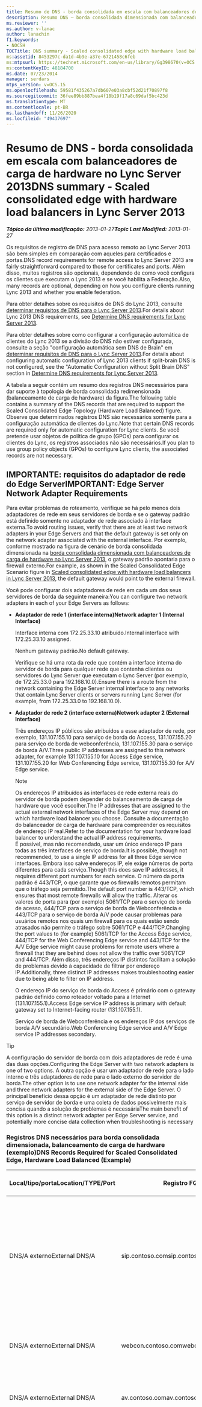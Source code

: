 ```yaml
---
title: Resumo de DNS - borda consolidada em escala com balanceadores de carga de hardware
description: Resumo DNS – borda consolidada dimensionada com balanceadores de carga de hardware.
ms.reviewer: ''
ms.author: v-lanac
author: lanachin
f1.keywords:
- NOCSH
TOCTitle: DNS summary - Scaled consolidated edge with hardware load balancers
ms:assetid: 8453297c-da1d-4b9e-a37e-6721458c6feb
ms:mtpsurl: https://technet.microsoft.com/en-us/library/Gg398670(v=OCS.15)
ms:contentKeyID: 48184700
ms.date: 07/23/2014
manager: serdars
mtps_version: v=OCS.15
ms.openlocfilehash: 59581f435267a7db607e03a8cbf52d21f70897f8
ms.sourcegitcommit: 36fee89bb887bea4f18b19f17a8c69daf5bc423d
ms.translationtype: MT
ms.contentlocale: pt-BR
ms.lasthandoff: 11/26/2020
ms.locfileid: "49437697"
---
```

# <a name="dns-summary---scaled-consolidated-edge-with-hardware-load-balancers-in-lync-server-2013"></a><span data-ttu-id="2aead-103">Resumo de DNS - borda consolidada em escala com balanceadores de carga de hardware no Lync Server 2013</span><span class="sxs-lookup"><span data-stu-id="2aead-103">DNS summary - Scaled consolidated edge with hardware load balancers in Lync Server 2013</span></span>

<div data-xmlns="http://www.w3.org/1999/xhtml">

<div class="topic" data-xmlns="http://www.w3.org/1999/xhtml" data-msxsl="urn:schemas-microsoft-com:xslt" data-cs="https://msdn.microsoft.com/">

<div data-asp="https://msdn2.microsoft.com/asp">



</div>

<div id="mainSection">

<div id="mainBody"><span data-ttu-id="2aead-104">

<span> </span></span><span class="sxs-lookup"><span data-stu-id="2aead-104">

<span> </span></span></span>

<span data-ttu-id="2aead-105">_**Tópico da última modificação:** 2013-01-27_</span><span class="sxs-lookup"><span data-stu-id="2aead-105">_**Topic Last Modified:** 2013-01-27_</span></span>

<span data-ttu-id="2aead-106">Os requisitos de registro de DNS para acesso remoto ao Lync Server 2013 são bem simples em comparação com aqueles para certificados e portas.</span><span class="sxs-lookup"><span data-stu-id="2aead-106">DNS record requirements for remote access to Lync Server 2013 are fairly straightforward compared to those for certificates and ports.</span></span> <span data-ttu-id="2aead-107">Além disso, muitos registros são opcionais, dependendo de como você configura os clientes que executam o Lync 2013 e se você habilita a Federação.</span><span class="sxs-lookup"><span data-stu-id="2aead-107">Also, many records are optional, depending on how you configure clients running Lync 2013 and whether you enable federation.</span></span>

<span data-ttu-id="2aead-108">Para obter detalhes sobre os requisitos de DNS do Lync 2013, consulte [determinar requisitos de DNS para o Lync Server 2013](lync-server-2013-determine-dns-requirements.md).</span><span class="sxs-lookup"><span data-stu-id="2aead-108">For details about Lync 2013 DNS requirements, see [Determine DNS requirements for Lync Server 2013](lync-server-2013-determine-dns-requirements.md).</span></span>

<span data-ttu-id="2aead-109">Para obter detalhes sobre como configurar a configuração automática de clientes do Lync 2013 se a divisão do DNS não estiver configurada, consulte a seção "configuração automática sem DNS de Brain" em [determinar requisitos de DNS para o Lync Server 2013](lync-server-2013-determine-dns-requirements.md).</span><span class="sxs-lookup"><span data-stu-id="2aead-109">For details about configuring automatic configuration of Lync 2013 clients if split-brain DNS is not configured, see the "Automatic Configuration without Split Brain DNS" section in [Determine DNS requirements for Lync Server 2013](lync-server-2013-determine-dns-requirements.md).</span></span>

<span data-ttu-id="2aead-110">A tabela a seguir contém um resumo dos registros DNS necessários para dar suporte à topologia de borda consolidada redimensionada (balanceamento de carga de hardware) da figura.</span><span class="sxs-lookup"><span data-stu-id="2aead-110">The following table contains a summary of the DNS records that are required to support the Scaled Consolidated Edge Topology (Hardware Load Balanced) figure.</span></span> <span data-ttu-id="2aead-111">Observe que determinados registros DNS são necessários somente para a configuração automática de clientes do Lync.</span><span class="sxs-lookup"><span data-stu-id="2aead-111">Note that certain DNS records are required only for automatic configuration for Lync clients.</span></span> <span data-ttu-id="2aead-112">Se você pretende usar objetos de política de grupo (GPOs) para configurar os clientes do Lync, os registros associados não são necessários.</span><span class="sxs-lookup"><span data-stu-id="2aead-112">If you plan to use group policy objects (GPOs) to configure Lync clients, the associated records are not necessary.</span></span>

<div>

## <a name="important-edge-server-network-adapter-requirements"></a><span data-ttu-id="2aead-113">IMPORTANTE: requisitos do adaptador de rede do Edge Server</span><span class="sxs-lookup"><span data-stu-id="2aead-113">IMPORTANT: Edge Server Network Adapter Requirements</span></span>

<span data-ttu-id="2aead-114">Para evitar problemas de roteamento, verifique se há pelo menos dois adaptadores de rede em seus servidores de borda e se o gateway padrão está definido somente no adaptador de rede associado à interface externa.</span><span class="sxs-lookup"><span data-stu-id="2aead-114">To avoid routing issues, verify that there are at least two network adapters in your Edge Servers and that the default gateway is set only on the network adapter associated with the external interface.</span></span> <span data-ttu-id="2aead-115">Por exemplo, conforme mostrado na figura de cenário de borda consolidada dimensionada na [borda consolidada dimensionada com balanceadores de carga de hardware no Lync Server 2013](lync-server-2013-scaled-consolidated-edge-with-hardware-load-balancers.md), o gateway padrão apontaria para o firewall externo.</span><span class="sxs-lookup"><span data-stu-id="2aead-115">For example, as shown in the Scaled Consolidated Edge Scenario figure in [Scaled consolidated edge with hardware load balancers in Lync Server 2013](lync-server-2013-scaled-consolidated-edge-with-hardware-load-balancers.md), the default gateway would point to the external firewall.</span></span>

<span data-ttu-id="2aead-116">Você pode configurar dois adaptadores de rede em cada um dos seus servidores de borda da seguinte maneira:</span><span class="sxs-lookup"><span data-stu-id="2aead-116">You can configure two network adapters in each of your Edge Servers as follows:</span></span>

  - <span data-ttu-id="2aead-117">**Adaptador de rede 1 (interface interna)**</span><span class="sxs-lookup"><span data-stu-id="2aead-117">**Network adapter 1 (Internal Interface)**</span></span>
    
    <span data-ttu-id="2aead-118">Interface interna com 172.25.33.10 atribuído.</span><span class="sxs-lookup"><span data-stu-id="2aead-118">Internal interface with 172.25.33.10 assigned.</span></span>
    
    <span data-ttu-id="2aead-119">Nenhum gateway padrão.</span><span class="sxs-lookup"><span data-stu-id="2aead-119">No default gateway.</span></span>
    
    <span data-ttu-id="2aead-120">Verifique se há uma rota da rede que contém a interface interna do servidor de borda para qualquer rede que contenha clientes ou servidores do Lync Server que executam o Lync Server (por exemplo, de 172.25.33.0 para 192.168.10.0).</span><span class="sxs-lookup"><span data-stu-id="2aead-120">Ensure there is a route from the network containing the Edge Server internal interface to any networks that contain Lync Server clients or servers running Lync Server (for example, from 172.25.33.0 to 192.168.10.0).</span></span>

  - <span data-ttu-id="2aead-121">**Adaptador de rede 2 (interface externa)**</span><span class="sxs-lookup"><span data-stu-id="2aead-121">**Network adapter 2 (External Interface)**</span></span>
    
    <span data-ttu-id="2aead-122">Três endereços IP públicos são atribuídos a esse adaptador de rede, por exemplo, 131.107.155.10 para serviço de borda do Access, 131.107.155.20 para serviço de borda de webconferência, 131.107.155.30 para o serviço de borda A/V.</span><span class="sxs-lookup"><span data-stu-id="2aead-122">Three public IP addresses are assigned to this network adapter, for example 131.107.155.10 for Access Edge service, 131.107.155.20 for Web Conferencing Edge service, 131.107.155.30 for A/V Edge service.</span></span>
    
    <div>
    

    > [!NOTE]
    > <span data-ttu-id="2aead-123">Os endereços IP atribuídos às interfaces de rede externa reais do servidor de borda podem depender do balanceamento de carga de hardware que você escolher.</span><span class="sxs-lookup"><span data-stu-id="2aead-123">The IP addresses that are assigned to the actual external network interfaces of the Edge Server may depend on which hardware load balancer you choose.</span></span> <span data-ttu-id="2aead-124">Consulte a documentação do balanceador de carga de hardware para compreender os requisitos de endereço IP real.</span><span class="sxs-lookup"><span data-stu-id="2aead-124">Refer to the documentation for your hardware load balancer to understand the actual IP address requirements.</span></span><BR><span data-ttu-id="2aead-125">É possível, mas não recomendado, usar um único endereço IP para todas as três interfaces de serviço de borda.</span><span class="sxs-lookup"><span data-stu-id="2aead-125">It is possible, though not recommended, to use a single IP address for all three Edge service interfaces.</span></span> <span data-ttu-id="2aead-126">Embora isso salve endereços IP, ele exige números de porta diferentes para cada serviço.</span><span class="sxs-lookup"><span data-stu-id="2aead-126">Though this does save IP addresses, it requires different port numbers for each service.</span></span> <span data-ttu-id="2aead-127">O número da porta padrão é 443/TCP, o que garante que os firewalls remotos permitam que o tráfego seja permitido.</span><span class="sxs-lookup"><span data-stu-id="2aead-127">The default port number is 443/TCP, which ensures that most remote firewalls will allow the traffic.</span></span> <span data-ttu-id="2aead-128">Alterar os valores de porta para (por exemplo) 5061/TCP para o serviço de borda de acesso, 444/TCP para o serviço de borda de Webconferência e 443/TCP para o serviço de borda A/V pode causar problemas para usuários remotos nos quais um firewall para os quais estão sendo atrasados não permite o tráfego sobre 5061/TCP e 444/TCP.</span><span class="sxs-lookup"><span data-stu-id="2aead-128">Changing the port values to (for example) 5061/TCP for the Access Edge service, 444/TCP for the Web Conferencing Edge service and 443/TCP for the A/V Edge service might cause problems for remote users where a firewall that they are behind does not allow the traffic over 5061/TCP and 444/TCP.</span></span> <span data-ttu-id="2aead-129">Além disso, três endereços IP distintos facilitam a solução de problemas devido à capacidade de filtrar por endereço IP.</span><span class="sxs-lookup"><span data-stu-id="2aead-129">Additionally, three distinct IP addresses makes troubleshooting easier due to being able to filter on IP address.</span></span>

    
    </div>
    
    <span data-ttu-id="2aead-130">O endereço IP do serviço de borda do Access é primário com o gateway padrão definido como roteador voltado para a Internet (131.107.155.1).</span><span class="sxs-lookup"><span data-stu-id="2aead-130">Access Edge service IP address is primary with default gateway set to Internet-facing router (131.107.155.1).</span></span>
    
    <span data-ttu-id="2aead-131">Serviço de borda de Webconferência e os endereços IP dos serviços de borda A/V secundário.</span><span class="sxs-lookup"><span data-stu-id="2aead-131">Web Conferencing Edge service and A/V Edge service IP addresses secondary.</span></span>

<div>


> [!TIP]
> <span data-ttu-id="2aead-132">A configuração do servidor de borda com dois adaptadores de rede é uma das duas opções.</span><span class="sxs-lookup"><span data-stu-id="2aead-132">Configuring the Edge Server with two network adapters is one of two options.</span></span> <span data-ttu-id="2aead-133">A outra opção é usar um adaptador de rede para o lado interno e três adaptadores de rede para o lado externo do servidor de borda.</span><span class="sxs-lookup"><span data-stu-id="2aead-133">The other option is to use one network adapter for the internal side and three network adapters for the external side of the Edge Server.</span></span> <span data-ttu-id="2aead-134">O principal benefício dessa opção é um adaptador de rede distinto por serviço de servidor de borda e uma coleta de dados possivelmente mais concisa quando a solução de problemas é necessária</span><span class="sxs-lookup"><span data-stu-id="2aead-134">The main benefit of this option is a distinct network adapter per Edge Server service, and potentially more concise data collection when troubleshooting is necessary</span></span>



</div>

### <a name="dns-records-required-for-scaled-consolidated-edge-hardware-load-balanced-example"></a><span data-ttu-id="2aead-135">Registros DNS necessários para borda consolidada dimensionada, balanceamento de carga de hardware (exemplo)</span><span class="sxs-lookup"><span data-stu-id="2aead-135">DNS Records Required for Scaled Consolidated Edge, Hardware Load Balanced (Example)</span></span>

<table>
<colgroup>
<col style="width: 25%" />
<col style="width: 25%" />
<col style="width: 25%" />
<col style="width: 25%" />
</colgroup>
<thead>
<tr class="header">
<th><span data-ttu-id="2aead-136">Local/tipo/porta</span><span class="sxs-lookup"><span data-stu-id="2aead-136">Location/TYPE/Port</span></span></th>
<th><span data-ttu-id="2aead-137">Registro FQDN/DNS</span><span class="sxs-lookup"><span data-stu-id="2aead-137">FQDN/DNS Record</span></span></th>
<th><span data-ttu-id="2aead-138">Endereço IP/FQDN</span><span class="sxs-lookup"><span data-stu-id="2aead-138">IP Address/FQDN</span></span></th>
<th><span data-ttu-id="2aead-139">Mapas para/comentários</span><span class="sxs-lookup"><span data-stu-id="2aead-139">Maps to/Comments</span></span></th>
</tr>
</thead>
<tbody>
<tr class="odd">
<td><p><span data-ttu-id="2aead-140">DNS/A externo</span><span class="sxs-lookup"><span data-stu-id="2aead-140">External DNS/A</span></span></p></td>
<td><p><span data-ttu-id="2aead-141">sip.contoso.com</span><span class="sxs-lookup"><span data-stu-id="2aead-141">sip.contoso.com</span></span></p></td>
<td><p><span data-ttu-id="2aead-142">131.107.155.10</span><span class="sxs-lookup"><span data-stu-id="2aead-142">131.107.155.10</span></span></p></td>
<td><p><span data-ttu-id="2aead-143">Interface externa do serviço de borda do Access (contoso).</span><span class="sxs-lookup"><span data-stu-id="2aead-143">Access Edge service external interface (Contoso).</span></span> <span data-ttu-id="2aead-144">Repita conforme necessário para todos os domínios SIP com usuários habilitados para Lync</span><span class="sxs-lookup"><span data-stu-id="2aead-144">Repeat as necessary for all SIP domains with Lync enabled users</span></span></p></td>
</tr>
<tr class="even">
<td><p><span data-ttu-id="2aead-145">DNS/A externo</span><span class="sxs-lookup"><span data-stu-id="2aead-145">External DNS/A</span></span></p></td>
<td><p><span data-ttu-id="2aead-146">webcon.contoso.com</span><span class="sxs-lookup"><span data-stu-id="2aead-146">webcon.contoso.com</span></span></p></td>
<td><p><span data-ttu-id="2aead-147">131.107.155.20</span><span class="sxs-lookup"><span data-stu-id="2aead-147">131.107.155.20</span></span></p></td>
<td><p><span data-ttu-id="2aead-148">Interface externa do serviço de borda de Webconferência</span><span class="sxs-lookup"><span data-stu-id="2aead-148">Web Conferencing Edge service external interface</span></span></p></td>
</tr>
<tr class="odd">
<td><p><span data-ttu-id="2aead-149">DNS/A externo</span><span class="sxs-lookup"><span data-stu-id="2aead-149">External DNS/A</span></span></p></td>
<td><p><span data-ttu-id="2aead-150">av.contoso.com</span><span class="sxs-lookup"><span data-stu-id="2aead-150">av.contoso.com</span></span></p></td>
<td><p><span data-ttu-id="2aead-151">131.107.155.30</span><span class="sxs-lookup"><span data-stu-id="2aead-151">131.107.155.30</span></span></p></td>
<td><p><span data-ttu-id="2aead-152">Interface externa de serviço de borda A/V</span><span class="sxs-lookup"><span data-stu-id="2aead-152">A/V Edge service external interface</span></span></p></td>
</tr>
<tr class="even">
<td><p><span data-ttu-id="2aead-153">DNS/SRV/443 externos</span><span class="sxs-lookup"><span data-stu-id="2aead-153">External DNS/SRV/443</span></span></p></td>
<td><p><span data-ttu-id="2aead-154">_sip._tls.contoso.com</span><span class="sxs-lookup"><span data-stu-id="2aead-154">_sip._tls.contoso.com</span></span></p></td>
<td><p><span data-ttu-id="2aead-155">sip.contoso.com</span><span class="sxs-lookup"><span data-stu-id="2aead-155">sip.contoso.com</span></span></p></td>
<td><p><span data-ttu-id="2aead-156">Interface externa do serviço de borda do Access.</span><span class="sxs-lookup"><span data-stu-id="2aead-156">Access Edge service external interface.</span></span> <span data-ttu-id="2aead-157">Obrigatório para configurar automaticamente o Lync 2013 e os clientes do Lync 2010 para trabalhar externamente.</span><span class="sxs-lookup"><span data-stu-id="2aead-157">Required for automatic configuration of Lync 2013 and Lync 2010 clients to work externally.</span></span> <span data-ttu-id="2aead-158">Repita conforme necessário para todos os domínios SIP com usuários habilitados para o Lync.</span><span class="sxs-lookup"><span data-stu-id="2aead-158">Repeat as necessary for all SIP domains with Lync enabled users.</span></span></p></td>
</tr>
<tr class="odd">
<td><p><span data-ttu-id="2aead-159">DNS/SRV/5061 externo</span><span class="sxs-lookup"><span data-stu-id="2aead-159">External DNS/SRV/5061</span></span></p></td>
<td><p><span data-ttu-id="2aead-160">_sipfederationtls._tcp.contoso.com</span><span class="sxs-lookup"><span data-stu-id="2aead-160">_sipfederationtls._tcp.contoso.com</span></span></p></td>
<td><p><span data-ttu-id="2aead-161">sip.contoso.com</span><span class="sxs-lookup"><span data-stu-id="2aead-161">sip.contoso.com</span></span></p></td>
<td><p><span data-ttu-id="2aead-162">Interface externa do serviço de borda do acesso SIP necessária para descoberta automática de DNS de parceiros federados conhecidos como "domínio SIP permitido" (chamado de Federação aprimorada nas versões anteriores).</span><span class="sxs-lookup"><span data-stu-id="2aead-162">SIP Access Edge service external interface Required for automatic DNS discovery of federated partners known as “Allowed SIP Domain” (called enhanced federation in previous releases).</span></span> <span data-ttu-id="2aead-163">Repita conforme necessário para todos os domínios SIP com usuários habilitados para o Lync e clientes móveis do Microsoft Lync que usam o serviço de notificação por Push ou o serviço de notificação por push da Apple</span><span class="sxs-lookup"><span data-stu-id="2aead-163">Repeat as necessary for all SIP domains with Lync enabled users and Microsoft Lync Mobile clients that use either the Push Notification Service or the Apple Push Notification service</span></span></p></td>
</tr>
<tr class="even">
<td><p><span data-ttu-id="2aead-164">DNS interno/A</span><span class="sxs-lookup"><span data-stu-id="2aead-164">Internal DNS/A</span></span></p></td>
<td><p><span data-ttu-id="2aead-165">lsedge.contoso.net</span><span class="sxs-lookup"><span data-stu-id="2aead-165">lsedge.contoso.net</span></span></p></td>
<td><p><span data-ttu-id="2aead-166">172.25.33.10</span><span class="sxs-lookup"><span data-stu-id="2aead-166">172.25.33.10</span></span></p></td>
<td><p><span data-ttu-id="2aead-167">Interface interna de borda consolidada</span><span class="sxs-lookup"><span data-stu-id="2aead-167">Consolidated Edge internal interface</span></span></p></td>
</tr>
</tbody>
</table><span data-ttu-id="2aead-168">


</div>

</div>

<span> </span>

</div>

</div>

</span><span class="sxs-lookup"><span data-stu-id="2aead-168">


</div>

</div>

<span> </span>

</div>

</div>

</span></span></div>

